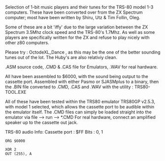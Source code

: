 

Selection of 1-bit music players and their tunes for the TRS-80 model 1-3 computers.
These have been converted over from the ZX Spectrum computer; most have been written by Shiru, Utz & Tim Follin, Oleg.

Some of these are a bit 'iffy' due to the large variation between the ZX Spectrum 3.5Mhz clock speed and the TRS-80's 1.7Mhz. As well as some players are specifically written for the ZX and refuse to play nicely with other z80 computers.

Please try : OctodeXL_Dance , as this may be the one of the better sounding tunes out of the lot. The Huby's are also relativiy clean.

.ASM source code,  .CMD & .CAS file for Emulators,  .WAV for real hardware.


All have been assembled to $6000, with the sound being output to the cassette port. Assembled with either Pasmo or SJASMplus to a binary, then the .BIN file converted to .CMD, .CAS and .WAV with the utility : TRS80-TOOL.EXE

All of these have been tested within the TRS80 emulator TRS80GP v2.5.3, with model 1 selected, which allows the cassette port to be audible within the emulator itself. The .CMD files can simply be loaded straight into the emulator via file --> run --> *.CMD
For real hardware, connect an amplified speaker up to the cassette out jack.



TRS-80 audio Info:
Cassette port	:  $FF
Bits		:  0, 1
	 
	ORG	$6000

	XOR	2
	OUT	(255), A

